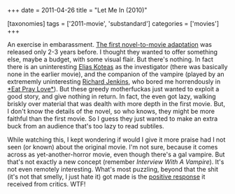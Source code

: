 +++
date = 2011-04-26
title = "Let Me In (2010)"

[taxonomies]
tags = ['2011-movie', 'substandard']
categories = ['movies']
+++

An exercise in embarassment. [The first novel-to-movie adaptation] was
released only 2-3 years before. I thought they wanted to offer something
else, maybe a budget, with some visual flair. But there\'s nothing. In
fact there is an uninteresting [Elias Koteas] as the investigator (there
was basically none in the earlier movie), and the companion of the
vampire (played by an extrememly uninteresting [Richard Jenkins], who
bored me horrendously in [\*Eat Pray Love\*]). But these greedy
motherfuckas just wanted to exploit a good story, and give nothing in
return. In fact, the even got lazy, walking briskly over material that
was dealth with more depth in the first movie. But, I don\'t know the
details of the novel, so who knows, they might be more faithful than the
first movie. So I guess they just wanted to make an extra buck from an
audience that\'s too lazy to read subtiles.

While watching this, I kept wondering if would I give it more praise had
I not seen (or known) about the original movie. I\'m not sure, because
it comes across as yet-another-horror movie, even though there\'s a gal
vampire. But that\'s not exactly a new concept (remember *Interview With
A Vampire*). It\'s not even remotely interesting. What\'s most puzzling,
beyond that the shit (it\'s not that smelly, I just hate it) got made is
the [positive response] it received from critics. WTF!

  [The first novel-to-movie adaptation]: http://tshepang.net/let-the-right-one-in-2008
  [Elias Koteas]: http://en.wikipedia.org/wiki/Elias_Koteas
  [Richard Jenkins]: http://en.wikipedia.org/wiki/Richard_Jenkins
  [\*Eat Pray Love\*]: http://tshepang.net/eat-pray-love-2010
  [positive response]: http://en.wikipedia.org/wiki/Let_Me_In_(film)#Critical_response
